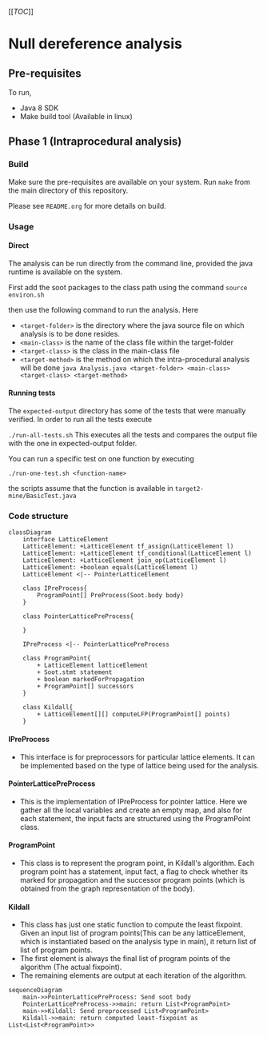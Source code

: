 [[_TOC_]]

# Null dereference analysis

## Pre-requisites

To run,

-   Java 8 SDK
-   Make build tool (Available in linux)

## Phase 1 (Intraprocedural analysis)

### Build

Make sure the pre-requisites are available on your system.
Run `make` from the main directory of this repository.

Please see `README.org` for more details on build.

### Usage

#### Direct

The analysis can be run directly from the command line, provided the java runtime is available on the system.

First add the soot packages to the class path using the command
`source environ.sh`

then use the following command to run the analysis. Here

-   `<target-folder>` is the directory where the java source file on which analysis is to be done resides.
-   `<main-class>` is the name of the class file within the target-folder
-   `<target-class>` is the class in the main-class file
-   `<target-method>` is the method on which the intra-procedural analysis will be done
    `java Analysis.java <target-folder> <main-class> <target-class> <target-method>`

#### Running tests

The `expected-output` directory has some of the tests that were manually verified. In order to run all the tests execute

`./run-all-tests.sh`
This executes all the tests and compares the output file with the one in expected-output folder.

You can run a specific test on one function by executing

`./run-one-test.sh <function-name>`

the scripts assume that the function is available in `target2-mine/BasicTest.java`

### Code structure

```mermaid
classDiagram
    interface LatticeElement
    LatticeElement: +LatticeElement tf_assign(LatticeElement l)
    LatticeElement: +LatticeElement tf_conditional(LatticeElement l)
    LatticeElement: +LatticeElement join_op(LatticeElement l)
    LatticeElement: +boolean equals(LatticeElement l)
    LatticeElement <|-- PointerLatticeElement

    class IPreProcess{
        ProgramPoint[] PreProcess(Soot.body body)
    }

    class PointerLatticePreProcess{

    }

    IPreProcess <|-- PointerLatticePreProcess

    class ProgramPoint{
        + LatticeElement latticeElement
        + Soot.stmt statement
        + boolean markedForPropagation
        + ProgramPoint[] successors
    }

    class Kildall{
        + LatticeElement[][] computeLFP(ProgramPoint[] points)
    }
```

#### IPreProcess

-   This interface is for preprocessors for particular lattice elements. It can be implemented based on the type of lattice being used for the analysis.

#### PointerLatticePreProcess

-   This is the implementation of IPreProcess for pointer lattice. Here we gather all the local variables and create an empty map, and also for each statement, the input facts are structured using the ProgramPoint class.

#### ProgramPoint

-   This class is to represent the program point, in Kildall's algorithm. Each program point has a statement, input fact, a flag to check whether its marked for propagation and the successor program points (which is obtained from the graph representation of the body).

#### Kildall

-   This class has just one static function to compute the least fixpoint. Given an input list of program points(This can be any latticeElement, which is instantiated based on the analysis type in main), it return list of list of program points.
-   The first element is always the final list of program points of the algorithm (The actual fixpoint).
-   The remaining elements are output at each iteration of the algorithm.

```mermaid
sequenceDiagram
    main->>PointerLatticePreProcess: Send soot body
    PointerLatticePreProcess->>main: return List<ProgramPoint>
    main->>Kildall: Send preprocessed List<ProgramPoint>
    Kildall->>main: return computed least-fixpoint as List<List<ProgramPoint>>
```
